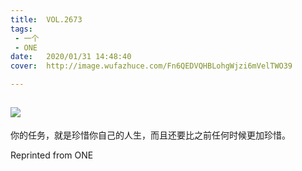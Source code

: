 ```yaml
---
title:	VOL.2673
tags:
 - 一个
 - ONE
date:	2020/01/31 14:48:40
cover:	http://image.wufazhuce.com/Fn6QEDVQHBLohgWjzi6mVelTWO39

---
```

![](http://image.wufazhuce.com/Fn6QEDVQHBLohgWjzi6mVelTWO39)
---

你的任务，就是珍惜你自己的人生，而且还要比之前任何时候更加珍惜。
 
Reprinted from ONE
